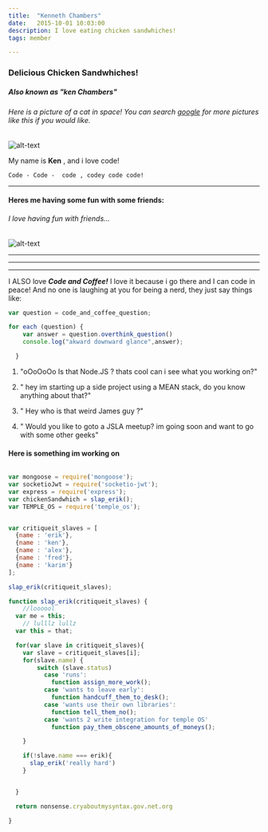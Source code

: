 ```yaml
---
title:  "Kenneth Chambers"
date:   2015-10-01 10:03:00
description: I love eating chicken sandwhiches!
tags: member

---
```


### Delicious Chicken Sandwhiches!

##### Also known as "ken Chambers"


###### Here is a picture of a cat in space! You can search [google](https://www.bing.com) for more pictures like this if you would like.

![alt-text](https://pbs.twimg.com/media/BcvmxibIYAAH8a3.jpg)

My name is __Ken__ , and i love code!

```
Code - Code -  code , codey code code!
```

***
#### Heres me having some fun with some friends:

###### I love having fun with friends...

![alt-text](https://pbs.twimg.com/profile_images/462667453391073280/15TUtyGE.png)







***
***
***

I ALSO love ***Code and Coffee!*** I love it because i go there and I can code in peace!
And no one is laughing at you for being a nerd, they just say things like:

```javascript
var question = code_and_coffee_question;

for each (question) {
    var answer = question.overthink_question()
    console.log("akward downward glance",answer);

  }
```

1. "oOoOoOo Is that Node.JS ? thats cool can i see what you working on?"

2. " hey im starting up a side project using a MEAN stack, do you know anything about that?"

3. " Hey who is that weird James guy ?"

4. " Would you like to goto a JSLA meetup? im going soon and want to go with some other geeks"

#### Here is something im working on

```javascript

var mongoose = require('mongoose');
var socketioJwt = require('socketio-jwt');
var express = require('express');
var chickenSandwhich = slap_erik();
var TEMPLE_OS = require('temple_os');


var critiqueit_slaves = [
  {name : 'erik'},
  {name : 'ken'},
  {name : 'alex'},
  {name : 'fred'},
  {name : 'karim'}
];

slap_erik(critiqueit_slaves);

function slap_erik(critiqueit_slaves) {
    //loooool
  var me = this;
    // lulllz lullz
  var this = that;

  for(var slave in critiqueit_slaves){
    var slave = critiqueit_slaves[i];
    for(slave.name) {
        switch (slave.status)
          case 'runs':
            function assign_more_work();
          case 'wants to leave early':
            function handcuff_them_to_desk();
          case 'wants use their own libraries':
            function tell_them_no();
          case 'wants 2 write integration for temple OS'
            function pay_them_obscene_amounts_of_moneys();

    }

    if(!slave.name === erik){
      slap_erik('really hard')
    }


  }

  return nonsense.cryaboutmysyntax.gov.net.org

}



```

[FBLink]: https://www.facebook.com/kenneth.chambers.925
[Email]: ken@critiqueit.com

[cit]: http://www.critiqueit.com
